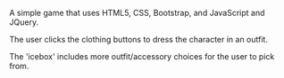 A simple game that uses HTML5, CSS, Bootstrap, and JavaScript and JQuery.

The user clicks the clothing buttons to dress the character in an outfit.

The 'icebox' includes more outfit/accessory choices for the user to pick from.

